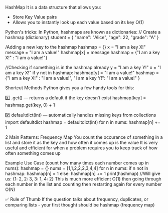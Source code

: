 HashMap
It is a data structure that allows you:
- Store Key Value pairs
- Allows you to instantly look up each value based on its key O(1)

Python's tricks:
In Python, hashmaps are known as dictionaries:
// Create a hashmap (dictionary)
student = { "name": "Alice", "age": 22, "grade": "A" }

/Adding a new key to the hashmap
hashmap = {}
x = "I am a key X!"
message = "I am a value!"
hashmap[x] = message
hashmap = {"I am a key X!" : "I am a value!"}

//Checking if something is in the hashmap already
y = "I am a key Y!"
x = "I am a key X!"
if y not in hashmap:
  hashmap[y] = "I am a value!"
hashmap = {"I am a key X!" : "I am a value!",  "I am a key Y!": "I am a value!" }

Shortcut Methods
Python gives you a few handy tools for this:

1️⃣ .get() — returns a default if the key doesn’t exist
hashmap[key] = hashmap.get(key, 0) + 1

2️⃣ defaultdict(int) — automatically handles missing keys
from collections import defaultdict
hashmap = defaultdict(int)
for n in nums:
    hashmap[n] += 1

2 Main Patterns:
Frequency Map
You count the occurance of something in a list and store it as the key and how often it comes up is the value
It is very useful and efficient for when a problem requires you to keep track of how often something comes up

Example Use Case (count how many times each number comes up in nums):
hashmap = {}
nums = [1,1,2,2,2,3,4,4]
for n in nums:
    if n not in hashmap:
        hashmap[n] = 1
    else:
        hashmap[n] += 1
print(hashmap) //Will give us: {1: 2, 2: 3, 3: 1, 4: 2}
This is much more efficient O(1) then going through each number in the list and counting then restarting again for every number O(N)

✅ Rule of Thumb
If the question talks about frequency, duplicates, or comparing lists - your first thought should be hashmap (frequency map)




